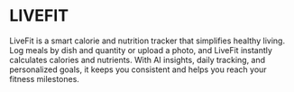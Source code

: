 # LIVEFIT
LiveFit is a smart calorie and nutrition tracker that simplifies healthy living. Log meals by dish and quantity or upload a photo, and LiveFit instantly calculates calories and nutrients. With AI insights, daily tracking, and personalized goals, it keeps you consistent and helps you reach your fitness milestones.
